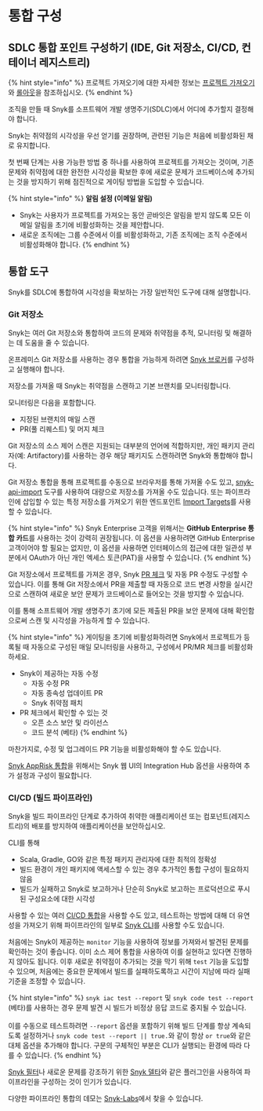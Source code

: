# 통합 구성

## SDLC 통합 포인트 구성하기 (IDE, Git 저장소, CI/CD, 컨테이너 레지스트리)

{% hint style="info" %}
프로젝트 가져오기에 대한 자세한 정보는 [프로젝트 가져오기](../../phase-3-gain-visibility/import-projects.md)와 [롤아웃](../../phase-5-initial-rollout-to-team/)을 참조하십시오.
{% endhint %}

조직을 만들 때 Snyk를 소프트웨어 개발 생명주기(SDLC)에서 어디에 추가할지 결정해야 합니다.

Snyk는 취약점의 시각성을 우선 얻기를 권장하며, 관련된 기능은 처음에 비활성화된 채로 유지합니다.

첫 번째 단계는 사용 가능한 방법 중 하나를 사용하여 프로젝트를 가져오는 것이며, 기존 문제와 취약점에 대한 완전한 시각성을 확보한 후에 새로운 문제가 코드베이스에 추가되는 것을 방지하기 위해 점진적으로 게이팅 방법을 도입할 수 있습니다.

{% hint style="info" %}
**알림 설정 (이메일 알림)**

* Snyk는 사용자가 프로젝트를 가져오는 동안 곧바잇은 알림을 받지 않도록 모든 이메일 알림을 초기에 비활성화하는 것을 제안합니다.
* 새로운 조직에는 그룹 수준에서 이를 비활성화하고, 기존 조직에는 조직 수준에서 비활성화해야 합니다.
{% endhint %}

## 통합 도구

Snyk를 SDLC에 통합하여 시각성을 확보하는 가장 일반적인 도구에 대해 설명합니다.

### Git 저장소

Snyk는 여러 Git 저장소와 통합하여 코드의 문제와 취약점을 추적, 모니터링 및 해결하는 데 도움을 줄 수 있습니다.

온프레미스 Git 저장소를 사용하는 경우 통합을 가능하게 하려면 [Snyk 브로커](../../../../enterprise-setup/snyk-broker/)를 구성하고 실행해야 합니다.

저장소를 가져올 때 Snyk는 취약점을 스캔하고 기본 브랜치를 모니터링합니다.

모니터링은 다음을 포함합니다.

* 지정된 브랜치의 매일 스캔
* PR(풀 리퀘스트) 및 머지 체크

Git 저장소의 소스 제어 스캔은 지원되는 대부분의 언어에 적합하지만, 개인 패키지 관리자(예: Artifactory)를 사용하는 경우 해당 패키지도 스캔하려면 Snyk와 통합해야 합니다.

Git 저장소 통합을 통해 프로젝트를 수동으로 브라우저를 통해 가져올 수도 있고, [snyk-api-import](../../../../scan-with-snyk/snyk-tools/tool-snyk-api-import/) 도구를 사용하여 대량으로 저장소를 가져올 수도 있습니다. 또는 파이프라인에 삽입할 수 있는 특정 저장소를 가져오기 위한 엔드포인트 [Import Targets](../../../../snyk-api/reference/import-projects-v1.md#org-orgid-integrations-integrationid-import)를 사용할 수 있습니다.

{% hint style="info" %}
Snyk Enterprise 고객을 위해서는 **GitHub Enterprise 통합 카드**를 사용하는 것이 강력히 권장됩니다. 이 옵션을 사용하려면 GitHub Enterprise 고객이어야 할 필요는 없지만, 이 옵션을 사용하면 인터페이스의 접근에 대한 일관성 부분에서 OAuth가 아닌 개인 엑세스 토큰(PAT)을 사용할 수 있습니다.
{% endhint %}

Git 저장소에서 프로젝트를 가져온 경우, Snyk [PR 체크](../../../../scan-with-snyk/pull-requests/pull-request-checks/) 및 자동 PR 수정도 구성할 수 있습니다. 이를 통해 Git 저장소에서 PR을 제출할 때 자동으로 코드 변경 사항을 실시간으로 스캔하여 새로운 보안 문제가 코드베이스로 들어오는 것을 방지할 수 있습니다.

이를 통해 소프트웨어 개발 생명주기 초기에 모든 제출된 PR을 보안 문제에 대해 확인함으로써 스캔 및 시각성을 가능하게 할 수 있습니다.

{% hint style="info" %}
게이팅을 초기에 비활성화하려면 Snyk에서 프로젝트가 등록될 때 자동으로 구성된 매일 모니터링을 사용하고, 구성에서 PR/MR 체크를 비활성화하세요.

* Snyk이 제공하는 자동 수정
  * 자동 수정 PR
  * 자동 종속성 업데이트 PR
  * Snyk 취약점 패치
* PR 체크에서 확인할 수 있는 것
  * 오픈 소스 보안 및 라이선스
  * 코드 분석 (베타)
{% endhint %}

마찬가지로, 수정 및 업그레이드 PR 기능을 비활성화해야 할 수도 있습니다.

[Snyk AppRisk 통합](../configure-snyk-apprisk-integrations.md#setup-integrations)을 위해서는 Snyk 웹 UI의 Integration Hub 옵션을 사용하여 추가 설정과 구성이 필요합니다.

### CI/CD (빌드 파이프라인)

Snyk을 빌드 파이프라인 단계로 추가하여 취약한 애플리케이션 또는 컴포넌트(레지스트리)의 배포를 방지하여 애플리케이션을 보안하십시오.

CLI를 통해

* Scala, Gradle, GO와 같은 특정 패키지 관리자에 대한 최적의 정확성
* 빌드 환경이 개인 패키지에 액세스할 수 있는 경우 추가적인 통합 구성이 필요하지 않음
* 빌드가 실패하고 Snyk로 보고하거나 단순히 Snyk로 보고하는 프로덕션으로 푸시된 구성요소에 대한 시각성

사용할 수 있는 여러 [CI/CD 통합](../../../../scm-ide-and-ci-cd-integrations/snyk-ci-cd-integrations/)을 사용할 수도 있고, 테스트하는 방법에 대해 더 유연성을 가져오기 위해 파이프라인의 일부로 [Snyk CLI](../../../../snyk-cli/)를 사용할 수도 있습니다.

처음에는 Snyk이 제공하는 `monitor` 기능을 사용하여 정보를 가져와서 발견된 문제를 확인하는 것이 좋습니다. 이미 소스 제어 통합을 사용하여 이를 실현하고 있다면 진행하지 않아도 됩니다. 이후 새로운 취약점이 추가되는 것을 막기 위해 `test` 기능을 도입할 수 있으며, 처음에는 중요한 문제에서 빌드를 실패하도록하고 시간이 지남에 따라 실패 기준을 조정할 수 있습니다.

{% hint style="info" %}
`snyk iac test --report` 및 `snyk code test --report` (베타)를 사용하는 경우 문제 발견 시 빌드가 비정상 응답 코드로 중지될 수 있습니다.\
\
이를 수동으로 테스트하려면 `--report` 옵션을 포함하기 위해 빌드 단계를 항상 계속되도록 설정하거나 `snyk code test --report || true.`와 같이 항상 `or true`와 같은 대체 옵션을 추가해야 합니다. 구문의 구체적인 부분은 CLI가 실행되는 환경에 따라 다를 수 있습니다.
{% endhint %}

[Snyk 필터](https://docs.snyk.io/snyk-api/other-tools/tool-snyk-filter)나 새로운 문제를 강조하기 위한 [Snyk 델타](https://docs.snyk.io/snyk-api/other-tools/tool-snyk-delta)와 같은 플러그인을 사용하여 파이프라인을 구성하는 것이 인기가 있습니다.

다양한 파이프라인 통합의 데모는 [Snyk-Labs](https://github.com/snyk-labs/snyk-cicd-integration-examples)에서 찾을 수 있습니다.
